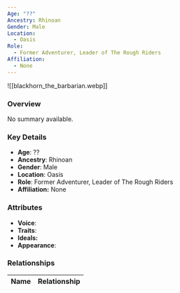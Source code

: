 ```yaml
---
Age: "??"
Ancestry: Rhinoan
Gender: Male
Location:
  - Oasis
Role:
  - Former Adventurer, Leader of The Rough Riders
Affiliation:
  - None
---
```


![[blackhorn_the_barbarian.webp]]

### Overview
No summary available.

### Key Details
- **Age**: ??
- **Ancestry**: Rhinoan
- **Gender**: Male
- **Location**: Oasis
- **Role**: Former Adventurer, Leader of The Rough Riders
- **Affiliation:** None

### Attributes
- **Voice**: 
- **Traits**: 
- **Ideals:** 
- **Appearance**:

### Relationships

| Name  | Relationship |
| ----- | ------------ |
